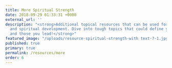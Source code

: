 ```yaml
---
title: More Spiritual Strength
date: 2018-09-29 01:33:31 +0000
external_url: ''
description: "<strong>Additional topical resources that can be used for leadership
  and spiritual development. Dive into tough topics that could define your career
  and those you lead!</strong>"
featured_image: "/uploads/resource-spiritual-strength-with text-7-1.jpg"
published: true
primary: true
permalink: /resources/more
order: 6
---
```

